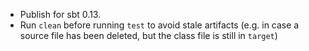 * Publish for sbt 0.13.
* Run `clean` before running `test` to avoid stale artifacts (e.g. in case a source file has been deleted, but the class file is still in `target`)
